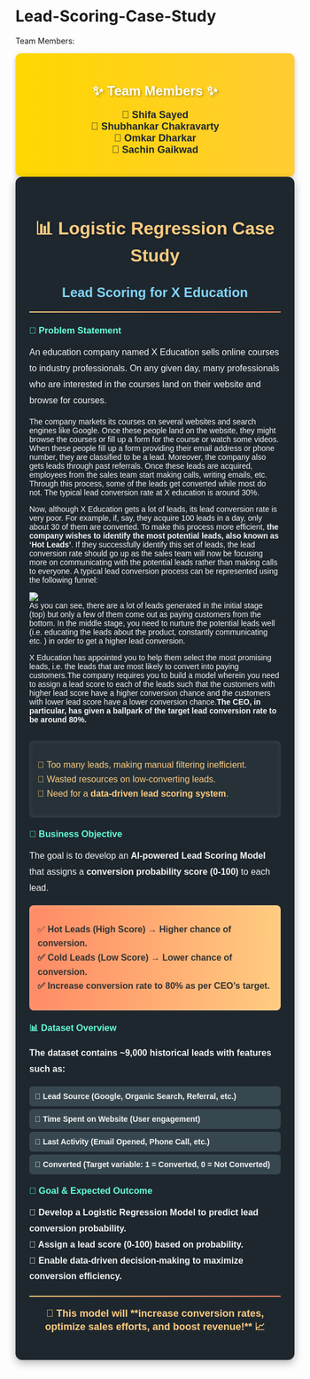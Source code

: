 # Lead-Scoring-Case-Study
Team Members:
<div style="background: linear-gradient(to right, #ffd700, #ffcc33); color: #1e272e; padding: 20px; border-radius: 10px; font-family: 'Poppins', sans-serif; box-shadow: 0 4px 10px rgba(0, 0, 0, 0.2); text-align: center;">
  <h2 style="font-size: 24px; color: #fff; text-shadow: 2px 2px 4px rgba(0,0,0,0.3);">✨ Team Members ✨</h2>
  <p style="font-size: 18px; font-weight: bold; margin-top: 10px;">
    📌 Shifa Sayed<br>
    📌 Shubhankar Chakravarty<br>
    📌 Omkar Dharkar<br>
    📌 Sachin Gaikwad
  </p>
</div> 

<div style="background: #1e272e; color: #f5f5f5; padding: 25px; border-radius: 12px; font-family: 'Poppins', sans-serif; box-shadow: 0 5px 15px rgba(0, 0, 0, 0.3);">
  
  <h1 style="text-align: center; font-size: 32px; color: #ffcc80; text-shadow: 2px 2px 4px rgba(0,0,0,0.2);">📊 Logistic Regression Case Study</h1>
  <h2 style="text-align: center; font-size: 24px; color: #81d4fa;">Lead Scoring for X Education</h2>
  
  <hr style="border: none; height: 2px; background: linear-gradient(to right, #ffcc80, #ff8a65); margin: 20px 0;">
  
  <h3 style="color: #64ffda;">🚀 Problem Statement</h3>
  <p style="font-size: 16px; line-height: 1.8;">
     An education company named X Education sells online courses to industry professionals. On any given day, many professionals who are interested in the courses land on their website and browse for courses.

The company markets its courses on several websites and search engines like Google. Once these people land on the website, they might browse the courses or fill up a form for the course or watch some videos.
When these people fill up a form providing their email address or phone number, they are classified to be a lead. Moreover, the company also gets leads through past referrals.
Once these leads are acquired, employees from the sales team start making calls, writing emails, etc. Through this process, some of the leads get converted while most do not. The typical lead conversion rate at X education is around 30%.

Now, although X Education gets a lot of leads, its lead conversion rate is very poor. For example, if, say, they acquire 100 leads in a day, only about 30 of them are converted. To make this process more efficient, **the company wishes to identify the most potential leads, also known as ‘Hot Leads’**.
If they successfully identify this set of leads, the lead conversion rate should go up as the sales team will now be focusing more on communicating with the potential leads rather than making calls to everyone. A typical lead conversion process can be represented using the following funnel:
  </p>
  <img src="https://cdn.upgrad.com/UpGrad/temp/189f213d-fade-4fe4-b506-865f1840a25a/XNote_201901081613670.jpg">
    <br>
    As you can see, there are a lot of leads generated in the initial stage (top) but only a few of them come out as paying customers from the bottom.
In the middle stage, you need to nurture the potential leads well (i.e. educating the leads about the product, constantly communicating etc. ) in order to get a higher lead conversion.

X Education has appointed you to help them select the most promising leads, i.e. the leads that are most likely to convert into paying customers.The company requires you to build a model wherein you need to assign a lead score to each of the leads such that the customers with higher lead score have a higher conversion chance and the customers with lower lead score have a lower conversion chance.<b>The CEO, in particular, has given a ballpark of the target lead conversion rate to be around 80%.</b>
<br><br>
  <div style="background: #263238; padding: 15px; border-radius: 8px; box-shadow: inset 0 0 10px rgba(255, 255, 255, 0.1);">
    <p style="font-size: 16px; line-height: 1.6; color: #ffcc80;">
      🔹 Too many leads, making manual filtering inefficient.<br>
      🔹 Wasted resources on low-converting leads.<br>
      🔹 Need for a <b>data-driven lead scoring system</b>.
    </p>
  </div>

  <h3 style="color: #64ffda; margin-top: 20px;">🎯 Business Objective</h3>
  <p style="font-size: 16px; line-height: 1.8;">
    The goal is to develop an <b>AI-powered Lead Scoring Model</b> that assigns a <b>conversion probability score (0-100)</b> to each lead.
  </p>
  
  <div style="background: linear-gradient(to right, #ff8a65, #ffcc80); padding: 15px; border-radius: 8px; box-shadow: inset 0 0 10px rgba(255, 255, 255, 0.2);">
    <p style="font-size: 16px; line-height: 1.6; color: #333;">
      ✅ <b>Hot Leads (High Score)<b> → Higher chance of conversion.<br>
        ✅ <b>Cold Leads (Low Score)</b> → Lower chance of conversion.<br>
        ✅ <b>Increase conversion rate to 80%</b> as per CEO’s target.
    </p>
  </div>

  <h3 style="color: #64ffda; margin-top: 20px;">📊 Dataset Overview</h3>
  <p style="font-size: 16px; line-height: 1.8;">
    The dataset contains <b>~9,000 historical leads</b> with features such as:
  </p>
  
  <ul style="list-style-type: none; padding-left: 0;">
    <li style="background: #37474f; padding: 10px; margin: 5px 0; border-radius: 6px;">📌 <b>Lead Source</b> (Google, Organic Search, Referral, etc.)</li>
    <li style="background: #37474f; padding: 10px; margin: 5px 0; border-radius: 6px;">📌 <b>Time Spent on Website</b> (User engagement)</li>
    <li style="background: #37474f; padding: 10px; margin: 5px 0; border-radius: 6px;">📌 <b>Last Activity</b> (Email Opened, Phone Call, etc.)</li>
    <li style="background: #37474f; padding: 10px; margin: 5px 0; border-radius: 6px;">📌 <b>Converted</b> (Target variable: 1 = Converted, 0 = Not Converted)</li>
  </ul>

  <h3 style="color: #64ffda; margin-top: 20px;">📌 Goal & Expected Outcome</h3>
  <p style="font-size: 16px; line-height: 1.8;">
    🔹 <b>Develop a Logistic Regression Model</b> to predict lead conversion probability.<br>
    🔹 <b>Assign a lead score (0-100)</b> based on probability.<br>
    🔹 Enable <b>data-driven decision-making</b> to maximize conversion efficiency.
  </p>

  <hr style="border: none; height: 2px; background: linear-gradient(to right, #ffcc80, #ff8a65); margin: 20px 0;">

  <p style="text-align: center; font-size: 18px; font-weight: bold; color: #ffcc80;">
    🎯 This model will **increase conversion rates, optimize sales efforts, and boost revenue!** 📈
  </p>

</div>
